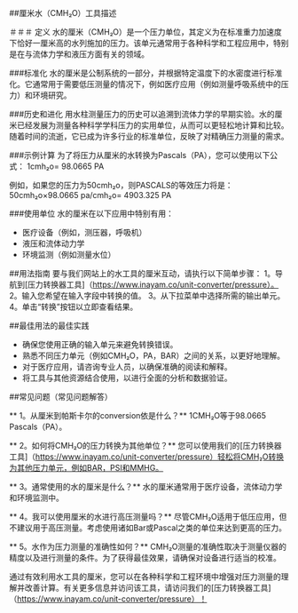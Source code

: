 ##厘米水（CMH₂O）工具描述

＃＃＃ 定义
水的厘米（CMH₂O）是一个压力单位，其定义为在标准重力加速度下恰好一厘米高的水列施加的压力。该单元通常用于各种科学和工程应用中，特别是在与流体力学和液压方面有关的领域。

###标准化
水的厘米是公制系统的一部分，并根据特定温度下的水密度进行标准化。它通常用于需要低压测量的情况下，例如医疗应用（例如测量呼吸系统中的压力）和环境研究。

###历史和进化
用水柱测量压力的历史可以追溯到流体力学的早期实验。水的厘米已经发展为测量各种科学学科压力的实用单位，从而可以更轻松地计算和比较。随着时间的流逝，它已成为许多行业的标准单位，反映了对精确压力测量的需求。

###示例计算
为了将压力从厘米的水转换为Pascals（PA），您可以使用以下公式：
1cmh₂o= 98.0665 PA

例如，如果您的压力为50cmh₂o，则PASCALS的等效压力将是：
50cmh₂o×98.0665 pa/cmh₂o= 4903.325 PA

###使用单位
水的厘米在以下应用中特别有用：
- 医疗设备（例如，测压器，呼吸机）
- 液压和流体动力学
- 环境监测（例如测量水位）

##用法指南
要与我们网站上的水工具的厘米互动，请执行以下简单步骤：
1。导航到[压力转换器工具]（https://www.inayam.co/unit-converter/pressure）。
2。输入您希望在输入字段中转换的值。
3。从下拉菜单中选择所需的输出单元。
4。单击“转换”按钮以立即查看结果。

##最佳用法的最佳实践
- 确保您使用正确的输入单元来避免转换错误。
- 熟悉不同压力单元（例如CMH₂O，PA，BAR）之间的关系，以更好地理解。
- 对于医疗应用，请咨询专业人员，以确保准确的阅读和解释。
- 将工具与其他资源结合使用，以进行全面的分析和数据验证。

##常见问题（常见问题解答）

** 1。从厘米到帕斯卡尔的conversion依是什么？**
1CMH₂O等于98.0665 Pascals（PA）。

** 2。如何将CMH₂O的压力转换为其他单位？**
您可以使用我们的[压力转换器工具]（https://www.inayam.co/unit-converter/pressure）轻松将CMH₂O转换为其他压力单元，例如BAR，PSI和MMHG。

** 3。通常使用的水的厘米是什么？**
水的厘米通常用于医疗设备，流体动力学和环境监测中。

** 4。我可以使用厘米的水进行高压测量吗？**
尽管CMH₂O适用于低压应用，但不建议用于高压测量。考虑使用诸如Bar或Pascal之类的单位来达到更高的压力。

** 5。水作为压力测量的准确性如何？**
CMH₂O测量的准确性取决于测量仪器的精度以及进行测量的条件。为了获得最佳效果，请确保对设备进行适当的校准。

通过有效利用水工具的厘米，您可以在各种科学和工程环境中增强对压力测量的理解并改善计算。有关更多信息并访问该工具，请访问我们的[压力转换器工具]（https://www.inayam.co/unit-converter/pressure）！